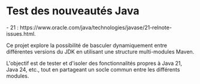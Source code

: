 <h1>Test des nouveautés Java</h1>
- 21 : https://www.oracle.com/java/technologies/javase/21-relnote-issues.html.

Ce projet explore la possibilité de basculer dynamiquement entre différentes versions du JDK en utilisant une structure multi-modules Maven.

L'objectif est de tester et d'isoler des fonctionnalités propres à Java 21, Java 24, etc., tout en partageant un socle commun entre les différents modules.
